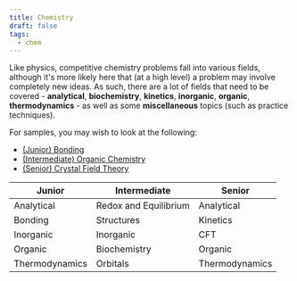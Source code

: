 ```yaml
---
title: Chemistry
draft: false
tags:
  - chem
---
```


Like physics, competitive chemistry problems fall into various fields, although it's more likely here that (at a high level) a problem may involve completely new ideas. As such, there are a lot of fields that need to be covered - **analytical**, **biochemistry**, **kinetics**, **inorganic**, **organic**, **thermodynamics** - as well as some **miscellaneous** topics (such as practice techniques).

For samples, you may wish to look at the following:
- [(Junior) Bonding](bonding.md)
- [(Intermediate) Organic Chemistry](organic_intro.md)
- [(Senior) Crystal Field Theory](cft.md)

Junior | Intermediate | Senior
--- | --- | ---
Analytical | Redox and Equilibrium | Analytical
Bonding | Structures | Kinetics
Inorganic | Inorganic | CFT
Organic | Biochemistry | Organic
Thermodynamics | Orbitals | Thermodynamics